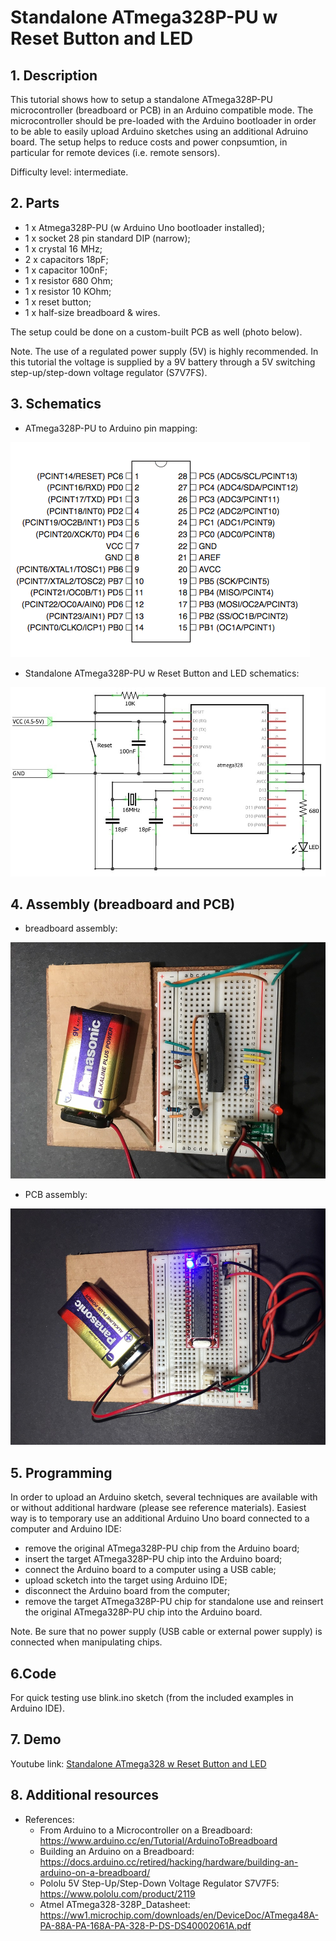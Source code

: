 # Standalone ATmega328P-PU w Reset Button and LED

## 1. Description

This tutorial shows how to setup a standalone ATmega328P-PU microcontroller (breadboard or PCB) in an Arduino compatible mode.
The microcontroller should be pre-loaded with the Arduino bootloader in order to be able to easily upload Arduino sketches using an additional Adruino board. The setup helps to reduce costs and power conpsumtion, in particular for remote devices (i.e. remote sensors).

Difficulty level: intermediate.

## 2. Parts

* 1 x Atmega328P-PU (w Arduino Uno bootloader installed);
* 1 x socket 28 pin standard DIP (narrow);
* 1 x crystal 16 MHz;
* 2 x capacitors 18pF;
* 1 x capacitor 100nF;
* 1 x resistor 680 Ohm;
* 1 x resistor 10 KOhm;
* 1 x reset button;
* 1 x half-size breadboard & wires.

The setup could be done on a custom-built PCB as well (photo below).

Note. The use of a regulated power supply (5V) is highly recommended. In this tutorial the voltage is supplied by a 9V battery through a 5V switching step-up/step-down voltage regulator (S7V7FS).

## 3. Schematics

* ATmega328P-PU to Arduino pin mapping:

![Standalone ATmega328P-PU Arduino pinout!](/res/Standalone_ATmega328P-PU_Arduino_pinout.png "Standalone ATmega328P-PU Arduino pinout")

* Standalone ATmega328P-PU w Reset Button and LED schematics:

![Standalone ATmega328P-PU Arduino schem!](/res/Standalone_ATmega328P-PU_w_Reset_Button_and_LED_schem.jpg "Standalone ATmega328P-PU Arduino schem")

## 4. Assembly (breadboard and PCB)

* breadboard assembly:

![Standalone ATmega328P-PU Arduino bboard!](/res/Standalone_ATmega328P-PU_w_Reset_Button_and_LED_bboard.JPG "Standalone ATmega328P-PU Arduino bboard")

* PCB assembly:

![Standalone ATmega328P-PU Arduino PCB!](/res/Standalone_ATmega328P-PU_w_Reset_Button_and_LED_PCB.JPG "Standalone ATmega328P-PU Arduino PCB")

## 5. Programming

In order to upload an Arduino sketch, several techniques are available with or without additional hardware (please see reference materials). Easiest way is to temporary use an additional Arduino Uno board connected to a computer and Arduino IDE:
* remove the original ATmega328P-PU chip from the Arduino board;
* insert the target ATmega328P-PU chip into the Arduino board;
* connect the Arduino board to a computer using a USB cable;
* upload scketch into the target using Arduino IDE;
* disconnect the Arduino board from the computer;
* remove the target ATmega328P-PU chip for standalone use and reinsert the original ATmega328P-PU chip into the Arduino board.

Note. Be sure that no power supply (USB cable or external power supply) is connected when manipulating chips.

## 6.Code

For quick testing use blink.ino sketch (from the included examples in Arduino IDE).

## 7. Demo

Youtube link: [Standalone ATmega328 w Reset Button and LED](https://www.youtube.com/watch?v=FxPCljKBedM)

## 8. Additional resources

* References:
    * From Arduino to a Microcontroller on a Breadboard: https://www.arduino.cc/en/Tutorial/ArduinoToBreadboard
    * Building an Arduino on a Breadboard: https://docs.arduino.cc/retired/hacking/hardware/building-an-arduino-on-a-breadboard/
    * Pololu 5V Step-Up/Step-Down Voltage Regulator S7V7F5: https://www.pololu.com/product/2119
    * Atmel ATmega328-328P_Datasheet:
    https://ww1.microchip.com/downloads/en/DeviceDoc/ATmega48A-PA-88A-PA-168A-PA-328-P-DS-DS40002061A.pdf